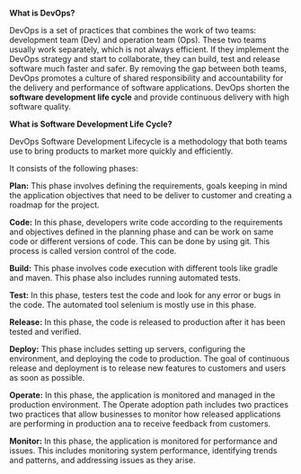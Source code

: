 **What is DevOps?**

DevOps is a set of practices that combines the work of two teams: development team (Dev) and operation team (Ops). These two teams usually work separately, which is not always efficient. If they implement the DevOps strategy and start to collaborate, they can build, test and release software much faster and safer. By removing the gap between both teams, DevOps promotes a culture of shared responsibility and accountability for the delivery and performance of software applications. DevOps shorten the **software development life cycle** and provide continuous delivery with high software quality.

**What is Software Development Life Cycle?**

DevOps Software Development Lifecycle is a methodology that both teams use to bring products to market more quickly and efficiently.

It consists of the following phases:

**Plan:** This phase involves defining the requirements, goals keeping in mind the application objectives that need to be deliver to customer and creating a roadmap for the project.

**Code:** In this phase, developers write code according to the requirements and objectives defined in the planning phase and can be work on same code or different versions of code. This can be done by using git. This process is called version control of the code.

**Build:** This phase involves code execution with different tools like gradle and maven. This phase also includes running automated tests.

**Test:** In this phase, testers test the code and look for any error or bugs in the code. The automated tool selenium is mostly use in this phase.

**Release:** In this phase, the code is released to production after it has been tested and verified.

**Deploy:** This phase includes setting up servers, configuring the environment, and deploying the code to production. The goal of continuous release and deployment is to release new features to customers and users as soon as possible.

**Operate:** In this phase, the application is monitored and managed in the production environment. The Operate adoption path includes two practices two practices that allow businesses to monitor how released applications are performing in production ana to receive feedback from customers.

**Monitor:** In this phase, the application is monitored for performance and issues. This includes monitoring system performance, identifying trends and patterns, and addressing issues as they arise.
